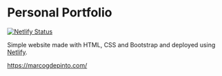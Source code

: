 # Personal Portfolio

[![Netlify Status](https://api.netlify.com/api/v1/badges/ce00384e-5c7a-4bbc-be77-d0a4c55e1f91/deploy-status)](https://app.netlify.com/sites/marcogdepinto/deploys)

Simple website made with HTML, CSS and Bootstrap and deployed using [Netlify](https://app.netlify.com/).

https://marcogdepinto.com/
